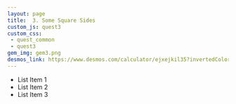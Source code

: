 ```yaml
---
layout: page
title:  3. Some Square Sides
custom_js: quest3
custom_css:
 - quest_common
 - quest3
gem_img: gem3.png
desmos_link: https://www.desmos.com/calculator/ejxejkil35?invertedColors=true
---
```

<ul class="swappable">
    <li>List Item 1</li>
    <li>List Item 2</li>
    <li>List Item 3</li>
<ul class="swappable">